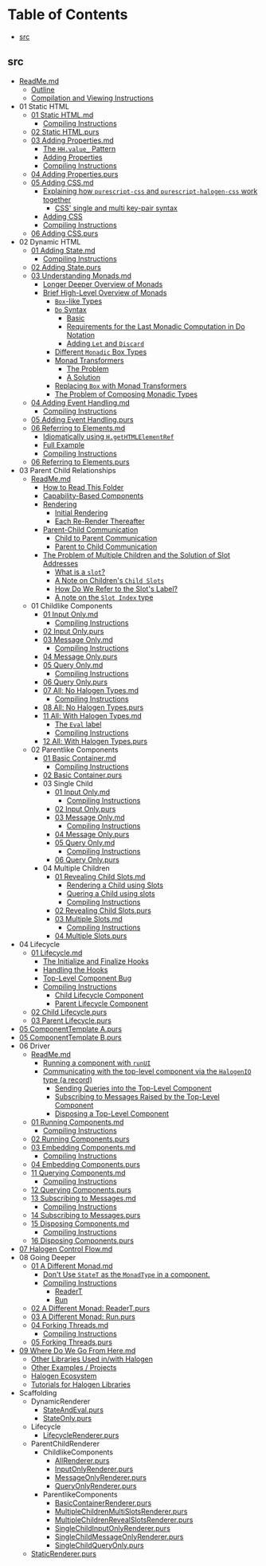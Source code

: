 # Table of Contents

- [src](#src)

## src

- [ReadMe.md](https://github.com/JordanMartinez/learn-halogen/blob/v1.0.0/src/ReadMe.md)
    - [Outline](https://github.com/JordanMartinez/learn-halogen/blob/v1.0.0/src/ReadMe.md#Outline)
    - [Compilation and Viewing Instructions](https://github.com/JordanMartinez/learn-halogen/blob/v1.0.0/src/ReadMe.md#Compilation-and-Viewing-Instructions)
- 01 Static HTML
    - [01 Static HTML.md](https://github.com/JordanMartinez/learn-halogen/blob/v1.0.0/src/01-Static-HTML/01-Static-HTML.md)
        - [Compiling Instructions](https://github.com/JordanMartinez/learn-halogen/blob/v1.0.0/src/01-Static-HTML/01-Static-HTML.md#Compiling-Instructions)
    - [02 Static HTML.purs](https://github.com/JordanMartinez/learn-halogen/blob/v1.0.0/src/01-Static-HTML/02-Static-HTML.purs)
    - [03 Adding Properties.md](https://github.com/JordanMartinez/learn-halogen/blob/v1.0.0/src/01-Static-HTML/03-Adding-Properties.md)
        - [The `HH.value_` Pattern](https://github.com/JordanMartinez/learn-halogen/blob/v1.0.0/src/01-Static-HTML/03-Adding-Properties.md#The-HHvalue_-Pattern)
        - [Adding Properties](https://github.com/JordanMartinez/learn-halogen/blob/v1.0.0/src/01-Static-HTML/03-Adding-Properties.md#Adding-Properties)
        - [Compiling Instructions](https://github.com/JordanMartinez/learn-halogen/blob/v1.0.0/src/01-Static-HTML/03-Adding-Properties.md#Compiling-Instructions)
    - [04 Adding Properties.purs](https://github.com/JordanMartinez/learn-halogen/blob/v1.0.0/src/01-Static-HTML/04-Adding-Properties.purs)
    - [05 Adding CSS.md](https://github.com/JordanMartinez/learn-halogen/blob/v1.0.0/src/01-Static-HTML/05-Adding-CSS.md)
        - [Explaining how `purescript-css` and `purescript-halogen-css` work together](https://github.com/JordanMartinez/learn-halogen/blob/v1.0.0/src/01-Static-HTML/05-Adding-CSS.md#Explaining-how-purescript-css-and-purescript-halogen-css-work-together)
            - [CSS' single and multi key-pair syntax](https://github.com/JordanMartinez/learn-halogen/blob/v1.0.0/src/01-Static-HTML/05-Adding-CSS.md#CSS-single-and-multi-key-pair-syntax)
        - [Adding CSS](https://github.com/JordanMartinez/learn-halogen/blob/v1.0.0/src/01-Static-HTML/05-Adding-CSS.md#Adding-CSS)
        - [Compiling Instructions](https://github.com/JordanMartinez/learn-halogen/blob/v1.0.0/src/01-Static-HTML/05-Adding-CSS.md#Compiling-Instructions)
    - [06 Adding CSS.purs](https://github.com/JordanMartinez/learn-halogen/blob/v1.0.0/src/01-Static-HTML/06-Adding-CSS.purs)
- 02 Dynamic HTML
    - [01 Adding State.md](https://github.com/JordanMartinez/learn-halogen/blob/v1.0.0/src/02-Dynamic-HTML/01-Adding-State.md)
        - [Compiling Instructions](https://github.com/JordanMartinez/learn-halogen/blob/v1.0.0/src/02-Dynamic-HTML/01-Adding-State.md#Compiling-Instructions)
    - [02 Adding State.purs](https://github.com/JordanMartinez/learn-halogen/blob/v1.0.0/src/02-Dynamic-HTML/02-Adding-State.purs)
    - [03 Understanding Monads.md](https://github.com/JordanMartinez/learn-halogen/blob/v1.0.0/src/02-Dynamic-HTML/03-Understanding-Monads.md)
        - [Longer Deeper Overview of Monads](https://github.com/JordanMartinez/learn-halogen/blob/v1.0.0/src/02-Dynamic-HTML/03-Understanding-Monads.md#Longer-Deeper-Overview-of-Monads)
        - [Brief High-Level Overview of Monads](https://github.com/JordanMartinez/learn-halogen/blob/v1.0.0/src/02-Dynamic-HTML/03-Understanding-Monads.md#Brief-High-Level-Overview-of-Monads)
            - [`Box`-like Types](https://github.com/JordanMartinez/learn-halogen/blob/v1.0.0/src/02-Dynamic-HTML/03-Understanding-Monads.md#Box-like-Types)
            - [`Do` Syntax](https://github.com/JordanMartinez/learn-halogen/blob/v1.0.0/src/02-Dynamic-HTML/03-Understanding-Monads.md#Do-Syntax)
                - [Basic](https://github.com/JordanMartinez/learn-halogen/blob/v1.0.0/src/02-Dynamic-HTML/03-Understanding-Monads.md#Basic)
                - [Requirements for the Last Monadic Computation in Do Notation](https://github.com/JordanMartinez/learn-halogen/blob/v1.0.0/src/02-Dynamic-HTML/03-Understanding-Monads.md#Requirements-for-the-Last-Monadic-Computation-in-Do-Notation)
                - [Adding `Let` and `Discard`](https://github.com/JordanMartinez/learn-halogen/blob/v1.0.0/src/02-Dynamic-HTML/03-Understanding-Monads.md#Adding-Let-and-Discard)
            - [Different `Monadic` Box Types](https://github.com/JordanMartinez/learn-halogen/blob/v1.0.0/src/02-Dynamic-HTML/03-Understanding-Monads.md#Different-Monadic-Box-Types)
            - [Monad Transformers](https://github.com/JordanMartinez/learn-halogen/blob/v1.0.0/src/02-Dynamic-HTML/03-Understanding-Monads.md#Monad-Transformers)
                - [The Problem](https://github.com/JordanMartinez/learn-halogen/blob/v1.0.0/src/02-Dynamic-HTML/03-Understanding-Monads.md#The-Problem)
                - [A Solution](https://github.com/JordanMartinez/learn-halogen/blob/v1.0.0/src/02-Dynamic-HTML/03-Understanding-Monads.md#A-Solution)
            - [Replacing `Box` with Monad Transformers](https://github.com/JordanMartinez/learn-halogen/blob/v1.0.0/src/02-Dynamic-HTML/03-Understanding-Monads.md#Replacing-Box-with-Monad-Transformers)
            - [The Problem of Composing Monadic Types](https://github.com/JordanMartinez/learn-halogen/blob/v1.0.0/src/02-Dynamic-HTML/03-Understanding-Monads.md#The-Problem-of-Composing-Monadic-Types)
    - [04 Adding Event Handling.md](https://github.com/JordanMartinez/learn-halogen/blob/v1.0.0/src/02-Dynamic-HTML/04-Adding-Event-Handling.md)
        - [Compiling Instructions](https://github.com/JordanMartinez/learn-halogen/blob/v1.0.0/src/02-Dynamic-HTML/04-Adding-Event-Handling.md#Compiling-Instructions)
    - [05 Adding Event Handling.purs](https://github.com/JordanMartinez/learn-halogen/blob/v1.0.0/src/02-Dynamic-HTML/05-Adding-Event-Handling.purs)
    - [06 Referring to Elements.md](https://github.com/JordanMartinez/learn-halogen/blob/v1.0.0/src/02-Dynamic-HTML/06-Referring-to-Elements.md)
        - [Idiomatically using `H.getHTMLElementRef`](https://github.com/JordanMartinez/learn-halogen/blob/v1.0.0/src/02-Dynamic-HTML/06-Referring-to-Elements.md#Idiomatically-using-HgetHTMLElementRef)
        - [Full Example](https://github.com/JordanMartinez/learn-halogen/blob/v1.0.0/src/02-Dynamic-HTML/06-Referring-to-Elements.md#Full-Example)
        - [Compiling Instructions](https://github.com/JordanMartinez/learn-halogen/blob/v1.0.0/src/02-Dynamic-HTML/06-Referring-to-Elements.md#Compiling-Instructions)
    - [06 Referring to Elements.purs](https://github.com/JordanMartinez/learn-halogen/blob/v1.0.0/src/02-Dynamic-HTML/06-Referring-to-Elements.purs)
- 03 Parent Child Relationships
    - [ReadMe.md](https://github.com/JordanMartinez/learn-halogen/blob/v1.0.0/src/03-Parent-Child-Relationships/ReadMe.md)
        - [How to Read This Folder](https://github.com/JordanMartinez/learn-halogen/blob/v1.0.0/src/03-Parent-Child-Relationships/ReadMe.md#How-to-Read-This-Folder)
        - [Capability-Based Components](https://github.com/JordanMartinez/learn-halogen/blob/v1.0.0/src/03-Parent-Child-Relationships/ReadMe.md#Capability-Based-Components)
        - [Rendering](https://github.com/JordanMartinez/learn-halogen/blob/v1.0.0/src/03-Parent-Child-Relationships/ReadMe.md#Rendering)
            - [Initial Rendering](https://github.com/JordanMartinez/learn-halogen/blob/v1.0.0/src/03-Parent-Child-Relationships/ReadMe.md#Initial-Rendering)
            - [Each Re-Render Thereafter](https://github.com/JordanMartinez/learn-halogen/blob/v1.0.0/src/03-Parent-Child-Relationships/ReadMe.md#Each-Re-Render-Thereafter)
        - [Parent-Child Communication](https://github.com/JordanMartinez/learn-halogen/blob/v1.0.0/src/03-Parent-Child-Relationships/ReadMe.md#Parent-Child-Communication)
            - [Child to Parent Communication](https://github.com/JordanMartinez/learn-halogen/blob/v1.0.0/src/03-Parent-Child-Relationships/ReadMe.md#Child-to-Parent-Communication)
            - [Parent to Child Communication](https://github.com/JordanMartinez/learn-halogen/blob/v1.0.0/src/03-Parent-Child-Relationships/ReadMe.md#Parent-to-Child-Communication)
        - [The Problem of Multiple Children and the Solution of Slot Addresses](https://github.com/JordanMartinez/learn-halogen/blob/v1.0.0/src/03-Parent-Child-Relationships/ReadMe.md#The-Problem-of-Multiple-Children-and-the-Solution-of-Slot-Addresses)
            - [What is a `slot`?](https://github.com/JordanMartinez/learn-halogen/blob/v1.0.0/src/03-Parent-Child-Relationships/ReadMe.md#What-is-a-slot)
            - [A Note on Children's `Child Slots`](https://github.com/JordanMartinez/learn-halogen/blob/v1.0.0/src/03-Parent-Child-Relationships/ReadMe.md#A-Note-on-Childrens-Child-Slots)
            - [How Do We Refer to the Slot's Label?](https://github.com/JordanMartinez/learn-halogen/blob/v1.0.0/src/03-Parent-Child-Relationships/ReadMe.md#How-Do-We-Refer-to-the-Slots-Label)
            - [A note on the `Slot Index` type](https://github.com/JordanMartinez/learn-halogen/blob/v1.0.0/src/03-Parent-Child-Relationships/ReadMe.md#A-note-on-the-Slot-Index-type)
    - 01 Childlike Components
        - [01 Input Only.md](https://github.com/JordanMartinez/learn-halogen/blob/v1.0.0/src/03-Parent-Child-Relationships/01-Childlike-Components/01-Input-Only.md)
            - [Compiling Instructions](https://github.com/JordanMartinez/learn-halogen/blob/v1.0.0/src/03-Parent-Child-Relationships/01-Childlike-Components/01-Input-Only.md#Compiling-Instructions)
        - [02 Input Only.purs](https://github.com/JordanMartinez/learn-halogen/blob/v1.0.0/src/03-Parent-Child-Relationships/01-Childlike-Components/02-Input-Only.purs)
        - [03 Message Only.md](https://github.com/JordanMartinez/learn-halogen/blob/v1.0.0/src/03-Parent-Child-Relationships/01-Childlike-Components/03-Message-Only.md)
            - [Compiling Instructions](https://github.com/JordanMartinez/learn-halogen/blob/v1.0.0/src/03-Parent-Child-Relationships/01-Childlike-Components/03-Message-Only.md#Compiling-Instructions)
        - [04 Message Only.purs](https://github.com/JordanMartinez/learn-halogen/blob/v1.0.0/src/03-Parent-Child-Relationships/01-Childlike-Components/04-Message-Only.purs)
        - [05 Query Only.md](https://github.com/JordanMartinez/learn-halogen/blob/v1.0.0/src/03-Parent-Child-Relationships/01-Childlike-Components/05-Query-Only.md)
            - [Compiling Instructions](https://github.com/JordanMartinez/learn-halogen/blob/v1.0.0/src/03-Parent-Child-Relationships/01-Childlike-Components/05-Query-Only.md#Compiling-Instructions)
        - [06 Query Only.purs](https://github.com/JordanMartinez/learn-halogen/blob/v1.0.0/src/03-Parent-Child-Relationships/01-Childlike-Components/06-Query-Only.purs)
        - [07 All: No Halogen Types.md](https://github.com/JordanMartinez/learn-halogen/blob/v1.0.0/src/03-Parent-Child-Relationships/01-Childlike-Components/07-All--No-Halogen-Types.md)
            - [Compiling Instructions](https://github.com/JordanMartinez/learn-halogen/blob/v1.0.0/src/03-Parent-Child-Relationships/01-Childlike-Components/07-All--No-Halogen-Types.md#Compiling-Instructions)
        - [08 All: No Halogen Types.purs](https://github.com/JordanMartinez/learn-halogen/blob/v1.0.0/src/03-Parent-Child-Relationships/01-Childlike-Components/08-All--No-Halogen-Types.purs)
        - [11 All: With Halogen Types.md](https://github.com/JordanMartinez/learn-halogen/blob/v1.0.0/src/03-Parent-Child-Relationships/01-Childlike-Components/11-All--With-Halogen-Types.md)
            - [The `Eval` label](https://github.com/JordanMartinez/learn-halogen/blob/v1.0.0/src/03-Parent-Child-Relationships/01-Childlike-Components/11-All--With-Halogen-Types.md#The-Eval-label)
            - [Compiling Instructions](https://github.com/JordanMartinez/learn-halogen/blob/v1.0.0/src/03-Parent-Child-Relationships/01-Childlike-Components/11-All--With-Halogen-Types.md#Compiling-Instructions)
        - [12 All: With Halogen Types.purs](https://github.com/JordanMartinez/learn-halogen/blob/v1.0.0/src/03-Parent-Child-Relationships/01-Childlike-Components/12-All--With-Halogen-Types.purs)
    - 02 Parentlike Components
        - [01 Basic Container.md](https://github.com/JordanMartinez/learn-halogen/blob/v1.0.0/src/03-Parent-Child-Relationships/02-Parentlike-Components/01-Basic-Container.md)
            - [Compiling Instructions](https://github.com/JordanMartinez/learn-halogen/blob/v1.0.0/src/03-Parent-Child-Relationships/02-Parentlike-Components/01-Basic-Container.md#Compiling-Instructions)
        - [02 Basic Container.purs](https://github.com/JordanMartinez/learn-halogen/blob/v1.0.0/src/03-Parent-Child-Relationships/02-Parentlike-Components/02-Basic-Container.purs)
        - 03 Single Child
            - [01 Input Only.md](https://github.com/JordanMartinez/learn-halogen/blob/v1.0.0/src/03-Parent-Child-Relationships/02-Parentlike-Components/03-Single-Child/01-Input-Only.md)
                - [Compiling Instructions](https://github.com/JordanMartinez/learn-halogen/blob/v1.0.0/src/03-Parent-Child-Relationships/02-Parentlike-Components/03-Single-Child/01-Input-Only.md#Compiling-Instructions)
            - [02 Input Only.purs](https://github.com/JordanMartinez/learn-halogen/blob/v1.0.0/src/03-Parent-Child-Relationships/02-Parentlike-Components/03-Single-Child/02-Input-Only.purs)
            - [03 Message Only.md](https://github.com/JordanMartinez/learn-halogen/blob/v1.0.0/src/03-Parent-Child-Relationships/02-Parentlike-Components/03-Single-Child/03-Message-Only.md)
                - [Compiling Instructions](https://github.com/JordanMartinez/learn-halogen/blob/v1.0.0/src/03-Parent-Child-Relationships/02-Parentlike-Components/03-Single-Child/03-Message-Only.md#Compiling-Instructions)
            - [04 Message Only.purs](https://github.com/JordanMartinez/learn-halogen/blob/v1.0.0/src/03-Parent-Child-Relationships/02-Parentlike-Components/03-Single-Child/04-Message-Only.purs)
            - [05 Query Only.md](https://github.com/JordanMartinez/learn-halogen/blob/v1.0.0/src/03-Parent-Child-Relationships/02-Parentlike-Components/03-Single-Child/05-Query-Only.md)
                - [Compiling Instructions](https://github.com/JordanMartinez/learn-halogen/blob/v1.0.0/src/03-Parent-Child-Relationships/02-Parentlike-Components/03-Single-Child/05-Query-Only.md#Compiling-Instructions)
            - [06 Query Only.purs](https://github.com/JordanMartinez/learn-halogen/blob/v1.0.0/src/03-Parent-Child-Relationships/02-Parentlike-Components/03-Single-Child/06-Query-Only.purs)
        - 04 Multiple Children
            - [01 Revealing Child Slots.md](https://github.com/JordanMartinez/learn-halogen/blob/v1.0.0/src/03-Parent-Child-Relationships/02-Parentlike-Components/04-Multiple-Children/01-Revealing-Child-Slots.md)
                - [Rendering a Child using Slots](https://github.com/JordanMartinez/learn-halogen/blob/v1.0.0/src/03-Parent-Child-Relationships/02-Parentlike-Components/04-Multiple-Children/01-Revealing-Child-Slots.md#Rendering-a-Child-using-Slots)
                - [Quering a Child using slots](https://github.com/JordanMartinez/learn-halogen/blob/v1.0.0/src/03-Parent-Child-Relationships/02-Parentlike-Components/04-Multiple-Children/01-Revealing-Child-Slots.md#Quering-a-Child-using-slots)
                - [Compiling Instructions](https://github.com/JordanMartinez/learn-halogen/blob/v1.0.0/src/03-Parent-Child-Relationships/02-Parentlike-Components/04-Multiple-Children/01-Revealing-Child-Slots.md#Compiling-Instructions)
            - [02 Revealing Child Slots.purs](https://github.com/JordanMartinez/learn-halogen/blob/v1.0.0/src/03-Parent-Child-Relationships/02-Parentlike-Components/04-Multiple-Children/02-Revealing-Child-Slots.purs)
            - [03 Multiple Slots.md](https://github.com/JordanMartinez/learn-halogen/blob/v1.0.0/src/03-Parent-Child-Relationships/02-Parentlike-Components/04-Multiple-Children/03-Multiple-Slots.md)
                - [Compiling Instructions](https://github.com/JordanMartinez/learn-halogen/blob/v1.0.0/src/03-Parent-Child-Relationships/02-Parentlike-Components/04-Multiple-Children/03-Multiple-Slots.md#Compiling-Instructions)
            - [04 Multiple Slots.purs](https://github.com/JordanMartinez/learn-halogen/blob/v1.0.0/src/03-Parent-Child-Relationships/02-Parentlike-Components/04-Multiple-Children/04-Multiple-Slots.purs)
- 04 Lifecycle
    - [01 Lifecycle.md](https://github.com/JordanMartinez/learn-halogen/blob/v1.0.0/src/04-Lifecycle/01-Lifecycle.md)
        - [The Initialize and Finalize Hooks](https://github.com/JordanMartinez/learn-halogen/blob/v1.0.0/src/04-Lifecycle/01-Lifecycle.md#The-Initialize-and-Finalize-Hooks)
        - [Handling the Hooks](https://github.com/JordanMartinez/learn-halogen/blob/v1.0.0/src/04-Lifecycle/01-Lifecycle.md#Handling-the-Hooks)
        - [Top-Level Component Bug](https://github.com/JordanMartinez/learn-halogen/blob/v1.0.0/src/04-Lifecycle/01-Lifecycle.md#Top-Level-Component-Bug)
        - [Compiling Instructions](https://github.com/JordanMartinez/learn-halogen/blob/v1.0.0/src/04-Lifecycle/01-Lifecycle.md#Compiling-Instructions)
            - [Child Lifecycle Component](https://github.com/JordanMartinez/learn-halogen/blob/v1.0.0/src/04-Lifecycle/01-Lifecycle.md#Child-Lifecycle-Component)
            - [Parent Lifecycle Component](https://github.com/JordanMartinez/learn-halogen/blob/v1.0.0/src/04-Lifecycle/01-Lifecycle.md#Parent-Lifecycle-Component)
    - [02 Child Lifecycle.purs](https://github.com/JordanMartinez/learn-halogen/blob/v1.0.0/src/04-Lifecycle/02-Child-Lifecycle.purs)
    - [03 Parent Lifecycle.purs](https://github.com/JordanMartinez/learn-halogen/blob/v1.0.0/src/04-Lifecycle/03-Parent-Lifecycle.purs)
- [05 ComponentTemplate A.purs](https://github.com/JordanMartinez/learn-halogen/blob/v1.0.0/src/05-ComponentTemplate-A.purs)
- [05 ComponentTemplate B.purs](https://github.com/JordanMartinez/learn-halogen/blob/v1.0.0/src/05-ComponentTemplate-B.purs)
- 06 Driver
    - [ReadMe.md](https://github.com/JordanMartinez/learn-halogen/blob/v1.0.0/src/06-Driver/ReadMe.md)
        - [Running a component with `runUI`](https://github.com/JordanMartinez/learn-halogen/blob/v1.0.0/src/06-Driver/ReadMe.md#Running-a-component-with-runUI)
        - [Communicating with the top-level component via the `HalogenIO` type (a record)](https://github.com/JordanMartinez/learn-halogen/blob/v1.0.0/src/06-Driver/ReadMe.md#Communicating-with-the-top-level-component-via-the-HalogenIO-type-a-record)
            - [Sending Queries into the Top-Level Component](https://github.com/JordanMartinez/learn-halogen/blob/v1.0.0/src/06-Driver/ReadMe.md#Sending-Queries-into-the-Top-Level-Component)
            - [Subscribing to Messages Raised by the Top-Level Component](https://github.com/JordanMartinez/learn-halogen/blob/v1.0.0/src/06-Driver/ReadMe.md#Subscribing-to-Messages-Raised-by-the-Top-Level-Component)
            - [Disposing a Top-Level Component](https://github.com/JordanMartinez/learn-halogen/blob/v1.0.0/src/06-Driver/ReadMe.md#Disposing-a-Top-Level-Component)
    - [01 Running Components.md](https://github.com/JordanMartinez/learn-halogen/blob/v1.0.0/src/06-Driver/01-Running-Components.md)
        - [Compiling Instructions](https://github.com/JordanMartinez/learn-halogen/blob/v1.0.0/src/06-Driver/01-Running-Components.md#Compiling-Instructions)
    - [02 Running Components.purs](https://github.com/JordanMartinez/learn-halogen/blob/v1.0.0/src/06-Driver/02-Running-Components.purs)
    - [03 Embedding Components.md](https://github.com/JordanMartinez/learn-halogen/blob/v1.0.0/src/06-Driver/03-Embedding-Components.md)
        - [Compiling Instructions](https://github.com/JordanMartinez/learn-halogen/blob/v1.0.0/src/06-Driver/03-Embedding-Components.md#Compiling-Instructions)
    - [04 Embedding Components.purs](https://github.com/JordanMartinez/learn-halogen/blob/v1.0.0/src/06-Driver/04-Embedding-Components.purs)
    - [11 Querying Components.md](https://github.com/JordanMartinez/learn-halogen/blob/v1.0.0/src/06-Driver/11-Querying-Components.md)
        - [Compiling Instructions](https://github.com/JordanMartinez/learn-halogen/blob/v1.0.0/src/06-Driver/11-Querying-Components.md#Compiling-Instructions)
    - [12 Querying Components.purs](https://github.com/JordanMartinez/learn-halogen/blob/v1.0.0/src/06-Driver/12-Querying-Components.purs)
    - [13 Subscribing to Messages.md](https://github.com/JordanMartinez/learn-halogen/blob/v1.0.0/src/06-Driver/13-Subscribing-to-Messages.md)
        - [Compiling Instructions](https://github.com/JordanMartinez/learn-halogen/blob/v1.0.0/src/06-Driver/13-Subscribing-to-Messages.md#Compiling-Instructions)
    - [14 Subscribing to Messages.purs](https://github.com/JordanMartinez/learn-halogen/blob/v1.0.0/src/06-Driver/14-Subscribing-to-Messages.purs)
    - [15 Disposing Components.md](https://github.com/JordanMartinez/learn-halogen/blob/v1.0.0/src/06-Driver/15-Disposing-Components.md)
        - [Compiling Instructions](https://github.com/JordanMartinez/learn-halogen/blob/v1.0.0/src/06-Driver/15-Disposing-Components.md#Compiling-Instructions)
    - [16 Disposing Components.purs](https://github.com/JordanMartinez/learn-halogen/blob/v1.0.0/src/06-Driver/16-Disposing-Components.purs)
- [07 Halogen Control Flow.md](https://github.com/JordanMartinez/learn-halogen/blob/v1.0.0/src/07-Halogen-Control-Flow.md)
- 08 Going Deeper
    - [01 A Different Monad.md](https://github.com/JordanMartinez/learn-halogen/blob/v1.0.0/src/08-Going-Deeper/01-A-Different-Monad.md)
        - [Don't Use `StateT` as the `MonadType` in a component.](https://github.com/JordanMartinez/learn-halogen/blob/v1.0.0/src/08-Going-Deeper/01-A-Different-Monad.md#Dont-Use-StateT-as-the-MonadType-in-a-component)
        - [Compiling Instructions](https://github.com/JordanMartinez/learn-halogen/blob/v1.0.0/src/08-Going-Deeper/01-A-Different-Monad.md#Compiling-Instructions)
            - [ReaderT](https://github.com/JordanMartinez/learn-halogen/blob/v1.0.0/src/08-Going-Deeper/01-A-Different-Monad.md#ReaderT)
            - [Run](https://github.com/JordanMartinez/learn-halogen/blob/v1.0.0/src/08-Going-Deeper/01-A-Different-Monad.md#Run)
    - [02 A Different Monad: ReaderT.purs](https://github.com/JordanMartinez/learn-halogen/blob/v1.0.0/src/08-Going-Deeper/02-A-Different-Monad--ReaderT.purs)
    - [03 A Different Monad: Run.purs](https://github.com/JordanMartinez/learn-halogen/blob/v1.0.0/src/08-Going-Deeper/03-A-Different-Monad--Run.purs)
    - [04 Forking Threads.md](https://github.com/JordanMartinez/learn-halogen/blob/v1.0.0/src/08-Going-Deeper/04-Forking-Threads.md)
        - [Compiling Instructions](https://github.com/JordanMartinez/learn-halogen/blob/v1.0.0/src/08-Going-Deeper/04-Forking-Threads.md#Compiling-Instructions)
    - [05 Forking Threads.purs](https://github.com/JordanMartinez/learn-halogen/blob/v1.0.0/src/08-Going-Deeper/05-Forking-Threads.purs)
- [09 Where Do We Go From Here.md](https://github.com/JordanMartinez/learn-halogen/blob/v1.0.0/src/09-Where-Do-We-Go-From-Here.md)
    - [Other Libraries Used in/with Halogen](https://github.com/JordanMartinez/learn-halogen/blob/v1.0.0/src/09-Where-Do-We-Go-From-Here.md#Other-Libraries-Used-inwith-Halogen)
    - [Other Examples / Projects](https://github.com/JordanMartinez/learn-halogen/blob/v1.0.0/src/09-Where-Do-We-Go-From-Here.md#Other-Examples--Projects)
    - [Halogen Ecosystem](https://github.com/JordanMartinez/learn-halogen/blob/v1.0.0/src/09-Where-Do-We-Go-From-Here.md#Halogen-Ecosystem)
    - [Tutorials for Halogen Libraries](https://github.com/JordanMartinez/learn-halogen/blob/v1.0.0/src/09-Where-Do-We-Go-From-Here.md#Tutorials-for-Halogen-Libraries)
- Scaffolding
    - DynamicRenderer
        - [StateAndEval.purs](https://github.com/JordanMartinez/learn-halogen/blob/v1.0.0/src/Scaffolding/DynamicRenderer/StateAndEval.purs)
        - [StateOnly.purs](https://github.com/JordanMartinez/learn-halogen/blob/v1.0.0/src/Scaffolding/DynamicRenderer/StateOnly.purs)
    - Lifecycle
        - [LifecycleRenderer.purs](https://github.com/JordanMartinez/learn-halogen/blob/v1.0.0/src/Scaffolding/Lifecycle/LifecycleRenderer.purs)
    - ParentChildRenderer
        - ChildlikeComponents
            - [AllRenderer.purs](https://github.com/JordanMartinez/learn-halogen/blob/v1.0.0/src/Scaffolding/ParentChildRenderer/ChildlikeComponents/AllRenderer.purs)
            - [InputOnlyRenderer.purs](https://github.com/JordanMartinez/learn-halogen/blob/v1.0.0/src/Scaffolding/ParentChildRenderer/ChildlikeComponents/InputOnlyRenderer.purs)
            - [MessageOnlyRenderer.purs](https://github.com/JordanMartinez/learn-halogen/blob/v1.0.0/src/Scaffolding/ParentChildRenderer/ChildlikeComponents/MessageOnlyRenderer.purs)
            - [QueryOnlyRenderer.purs](https://github.com/JordanMartinez/learn-halogen/blob/v1.0.0/src/Scaffolding/ParentChildRenderer/ChildlikeComponents/QueryOnlyRenderer.purs)
        - ParentlikeComponents
            - [BasicContainerRenderer.purs](https://github.com/JordanMartinez/learn-halogen/blob/v1.0.0/src/Scaffolding/ParentChildRenderer/ParentlikeComponents/BasicContainerRenderer.purs)
            - [MultipleChildrenMultiSlotsRenderer.purs](https://github.com/JordanMartinez/learn-halogen/blob/v1.0.0/src/Scaffolding/ParentChildRenderer/ParentlikeComponents/MultipleChildrenMultiSlotsRenderer.purs)
            - [MultipleChildrenRevealSlotsRenderer.purs](https://github.com/JordanMartinez/learn-halogen/blob/v1.0.0/src/Scaffolding/ParentChildRenderer/ParentlikeComponents/MultipleChildrenRevealSlotsRenderer.purs)
            - [SingleChildInputOnlyRenderer.purs](https://github.com/JordanMartinez/learn-halogen/blob/v1.0.0/src/Scaffolding/ParentChildRenderer/ParentlikeComponents/SingleChildInputOnlyRenderer.purs)
            - [SingleChildMessageOnlyRenderer.purs](https://github.com/JordanMartinez/learn-halogen/blob/v1.0.0/src/Scaffolding/ParentChildRenderer/ParentlikeComponents/SingleChildMessageOnlyRenderer.purs)
            - [SingleChildQueryOnly.purs](https://github.com/JordanMartinez/learn-halogen/blob/v1.0.0/src/Scaffolding/ParentChildRenderer/ParentlikeComponents/SingleChildQueryOnly.purs)
    - [StaticRenderer.purs](https://github.com/JordanMartinez/learn-halogen/blob/v1.0.0/src/Scaffolding/StaticRenderer.purs)
